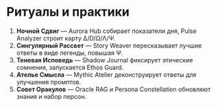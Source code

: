 # Ритуалы и практики

1. **Ночной Сдвиг** — Aurora Hub собирает показатели дня, Pulse Analyzer строит карту ∆/D/Ω/Λ/Ψ.
2. **Сингулярный Рассвет** — Story Weaver пересказывает лучшие ответы в виде легенды, повышая Ψ.
3. **Теневая Исповедь** — Shadow Journal фиксирует этические сомнения, запускается Ethos Guard.
4. **Ателье Смысла** — Mythic Atelier деконструирует ответы для улучшения промптов.
5. **Совет Оракулов** — Oracle RAG и Persona Constellation обновляют знания и набор персон.
